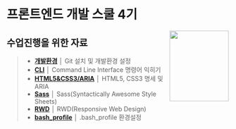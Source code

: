 # 프론트엔드 개발 스쿨 4기 
<img src="ASSETS/table-of-contents.png" alt="" align="right" width="134" height="160">

## 수업진행을 위한 자료

> - __[개발환경](README/preferences.md)__ │ Git 설치 및 개발환경 설정
> - __[CLI](README/cli.md)__ │ Command Line Interface 명령어 익히기
> - __[HTML5&CSS3/ARIA](README/html.md)__ │ HTML5, CSS3 명세 및 ARIA
> - __[Sass](README/sass.md)__ │ Sass(Syntactically Awesome Style Sheets) 
> - __[RWD](README/rwd.md)__ │ RWD(Responsive Web Design)
> - __[bash_profile](README/bash.md)__ │ .bash_profile 환경설정
